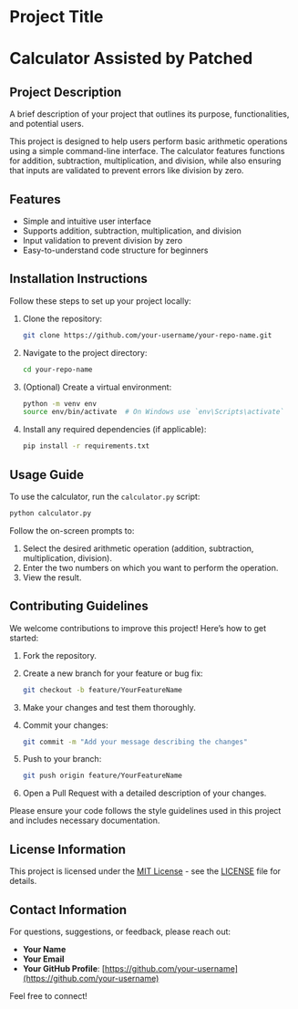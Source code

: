 # Project Title
# Calculator Assisted by Patched

## Project Description
A brief description of your project that outlines its purpose, functionalities, and potential users. 

This project is designed to help users perform basic arithmetic operations using a simple command-line interface. The calculator features functions for addition, subtraction, multiplication, and division, while also ensuring that inputs are validated to prevent errors like division by zero.

## Features
- Simple and intuitive user interface
- Supports addition, subtraction, multiplication, and division
- Input validation to prevent division by zero
- Easy-to-understand code structure for beginners

## Installation Instructions
Follow these steps to set up your project locally:

1. Clone the repository:
   ```bash
   git clone https://github.com/your-username/your-repo-name.git
   ```

2. Navigate to the project directory:
   ```bash
   cd your-repo-name
   ```

3. (Optional) Create a virtual environment:
   ```bash
   python -m venv env
   source env/bin/activate  # On Windows use `env\Scripts\activate`
   ```

4. Install any required dependencies (if applicable):
   ```bash
   pip install -r requirements.txt
   ```

## Usage Guide
To use the calculator, run the `calculator.py` script:

```bash
python calculator.py
```

Follow the on-screen prompts to:
1. Select the desired arithmetic operation (addition, subtraction, multiplication, division).
2. Enter the two numbers on which you want to perform the operation.
3. View the result.

## Contributing Guidelines
We welcome contributions to improve this project! Here’s how to get started:

1. Fork the repository.
2. Create a new branch for your feature or bug fix:
   ```bash
   git checkout -b feature/YourFeatureName
   ```

3. Make your changes and test them thoroughly.
4. Commit your changes:
   ```bash
   git commit -m "Add your message describing the changes"
   ```

5. Push to your branch:
   ```bash
   git push origin feature/YourFeatureName
   ```

6. Open a Pull Request with a detailed description of your changes.

Please ensure your code follows the style guidelines used in this project and includes necessary documentation.

## License Information
This project is licensed under the [MIT License](LICENSE) - see the [LICENSE](LICENSE) file for details.

## Contact Information
For questions, suggestions, or feedback, please reach out:

- **Your Name**
- **Your Email**
- **Your GitHub Profile**: [https://github.com/your-username](https://github.com/your-username)

Feel free to connect!